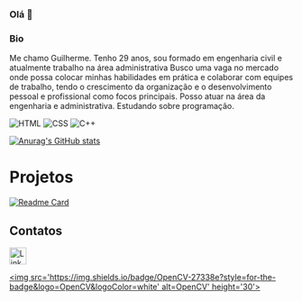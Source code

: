 ### Olá 👋

### Bio
Me chamo Guilherme.
Tenho 29 anos, sou formado em engenharia civil e atualmente trabalho na área administrativa
Busco uma vaga no mercado onde possa colocar minhas habilidades em prática e colaborar com equipes de trabalho, tendo o crescimento da organização e o desenvolvimento pessoal e profissional como focos principais. 
Posso atuar na área da engenharia e administrativa.
Estudando sobre programação.


![HTML](https://img.shields.io/badge/HTML5-E34F26?style=for-the-badge&logo=html5&logoColor=white)
![CSS](https://img.shields.io/badge/CSS3-1572B6?style=for-the-badge&logo=css3&logoColor=white)
![C++](https://img.shields.io/badge/C%2B%2B-00599C?style=for-the-badge&logo=c%2B%2B&logoColor=white)


[![Anurag's GitHub stats](https://github-readme-stats.vercel.app/api?username=D-rusl4n&theme=dark)](https://github.com/D-rusl4n/D-rusl4n.github.io)

# Projetos

[![Readme Card](https://github-readme-stats.vercel.app/api/pin/?username=D-rusl4n&repo=D-rusl4n.github.io)](https://github.com/D-rusl4n/D-rusl4n.github.io)

## Contatos

[<img src='https://img.shields.io/badge/LinkedIn-0077B5?style=for-the-badge&logo=linkedin&logoColor=white' alt='Linkedin' height='30'>](https://www.linkedin.com/in/guilherme-lima-12654b16b/)

[<img src='https://img.shields.io/badge/OpenCV-27338e?style=for-the-badge&logo=OpenCV&logoColor=white' alt=OpenCV' height='30'>](https://d-rusl4n.github.io)
